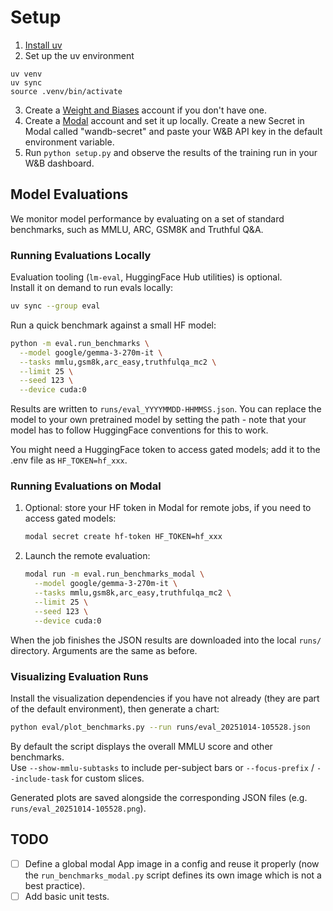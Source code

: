 # Setup

1. [Install uv](https://docs.astral.sh/uv/getting-started/installation)
2. Set up the uv environment
```
uv venv
uv sync
source .venv/bin/activate
```
3. Create a [Weight and Biases](https://wandb.ai/) account if you don't have one.
4. Create a [Modal](https://modal.com) account and set it up locally. Create a new Secret in Modal called "wandb-secret" and paste your W&B API key in the default environment variable.
5. Run `python setup.py` and observe the results of the training run in your W&B dashboard.

## Model Evaluations

We monitor model performance by evaluating on a set of standard benchmarks, such as MMLU, ARC, GSM8K and Truthful Q&A. 

### Running Evaluations Locally

Evaluation tooling (`lm-eval`, HuggingFace Hub utilities) is optional.  
Install it on demand to run evals locally:

```bash
uv sync --group eval
```

Run a quick benchmark against a small HF model:

```bash
python -m eval.run_benchmarks \
  --model google/gemma-3-270m-it \
  --tasks mmlu,gsm8k,arc_easy,truthfulqa_mc2 \
  --limit 25 \
  --seed 123 \
  --device cuda:0
```

Results are written to `runs/eval_YYYYMMDD-HHMMSS.json`. You can replace the model to your own pretrained model by setting the path - note that your model has to follow HuggingFace conventions for this to work.

You might need a HuggingFace token to access gated models; add it to the .env file as ```HF_TOKEN=hf_xxx```. 

### Running Evaluations on Modal

1. Optional: store your HF token in Modal for remote jobs, if you need to access gated models:

   ```bash
   modal secret create hf-token HF_TOKEN=hf_xxx
   ```

2. Launch the remote evaluation:

   ```bash
   modal run -m eval.run_benchmarks_modal \
     --model google/gemma-3-270m-it \
     --tasks mmlu,gsm8k,arc_easy,truthfulqa_mc2 \
     --limit 25 \
     --seed 123 \
     --device cuda:0
   ```

When the job finishes the JSON results are downloaded into the local `runs/` directory. Arguments are the same as before. 

### Visualizing Evaluation Runs

Install the visualization dependencies if you have not already (they are part of the default environment), then generate a chart:

```bash
python eval/plot_benchmarks.py --run runs/eval_20251014-105528.json
```

By default the script displays the overall MMLU score and other benchmarks.  
Use `--show-mmlu-subtasks` to include per-subject bars or `--focus-prefix` / `--include-task` for custom slices.

Generated plots are saved alongside the corresponding JSON files (e.g. `runs/eval_20251014-105528.png`).

## TODO

- [ ] Define a global modal App image in a config and reuse it properly (now the `run_benchmarks_modal.py` script defines its own image which is not a best practice).
- [ ] Add basic unit tests. 
